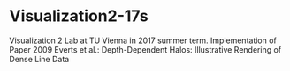 # Visualization2-17s
Visualization 2 Lab at TU Vienna in 2017 summer term. Implementation of Paper 2009 Everts et al.: Depth-Dependent Halos: Illustrative Rendering of Dense Line Data
